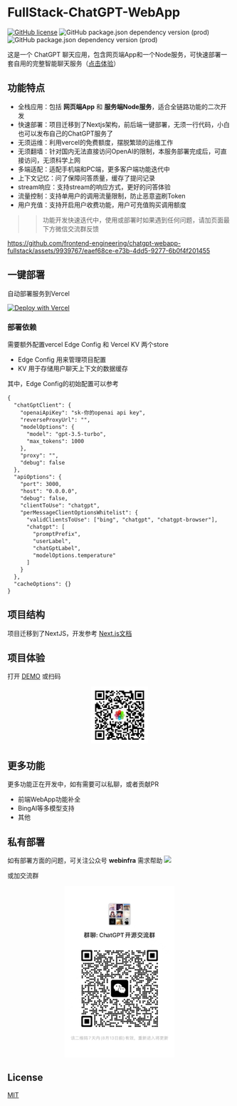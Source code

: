 # FullStack-ChatGPT-WebApp

[![GitHub license](https://flashpixel-1253674045.cos.ap-shanghai.myqcloud.com/68747470733a2f2f696d672e736869656c64732e696f2f62616467652f6c6963656e73652d4d49542d626c7565.svg)](https://github.com/frontend-engineering/chatgpt-webapp-fullstack)
![GitHub package.json dependency version (prod)](https://img.shields.io/github/package-json/dependency-version/WeixinCloud/wxcloudrun-express/express)
![GitHub package.json dependency version (prod)](https://img.shields.io/github/package-json/dependency-version/WeixinCloud/wxcloudrun-express/sequelize)


这是一个 ChatGPT 聊天应用，包含网页端App和一个Node服务，可快速部署一套自用的完整智能聊天服务（[点击体验](https://www.webinfra.cloud)）

## 功能特点

* 全栈应用：包括 **网页端App** 和 **服务端Node服务**，适合全链路功能的二次开发
* 快速部署：项目迁移到了Nextjs架构，前后端一键部署，无须一行代码，小白也可以发布自己的ChatGPT服务了
* 无须运维：利用vercel的免费额度，摆脱繁琐的运维工作
* 无须翻墙：针对国内无法直接访问OpenAI的限制，本服务部署完成后，可直接访问，无须科学上网
* 多端适配：适配手机端和PC端，更多客户端功能迭代中
* 上下文记忆：问了保障问答质量，缓存了提问记录
* stream响应：支持stream的响应方式，更好的问答体验
* 流量控制：支持单用户的调用流量限制，防止恶意盗刷Token
* 用户充值：支持开启用户收费功能，用户可充值购买调用额度

>> 功能开发快速迭代中，使用或部署时如果遇到任何问题，请加页面最下方微信交流群反馈

https://github.com/frontend-engineering/chatgpt-webapp-fullstack/assets/9939767/eaef68ce-e73b-4dd5-9277-6b0f4f201455



## 一键部署

自动部署服务到Vercel

[![Deploy with Vercel](https://vercel.com/button)](https://vercel.com/new/clone?repository-url=https%3A%2F%2Fgithub.com%2Ffrontend-engineering%2Fchatgpt-webapp-fullstack&project-name=private-chatgpt-service&repository-name=chatgpt-webapp-fullstack&demo-title=Demo%20Page&demo-description=%E7%A4%BA%E4%BE%8B%E9%A1%B9%E7%9B%AE&demo-url=https%3A%2F%2Fwebinfra.cloud)

### 部署依赖

需要额外配置vercel Edge Config 和 Vercel KV 两个store
* Edge Config 用来管理项目配置
* KV 用于存储用户聊天上下文的数据缓存

其中，Edge Config的初始配置可以参考
```
{
  "chatGptClient": {
    "openaiApiKey": "sk-你的openai api key",
    "reverseProxyUrl": "",
    "modelOptions": {
      "model": "gpt-3.5-turbo",
      "max_tokens": 1000
    },
    "proxy": "",
    "debug": false
  },
  "apiOptions": {
    "port": 3000,
    "host": "0.0.0.0",
    "debug": false,
    "clientToUse": "chatgpt",
    "perMessageClientOptionsWhitelist": {
      "validClientsToUse": ["bing", "chatgpt", "chatgpt-browser"],
      "chatgpt": [
        "promptPrefix",
        "userLabel",
        "chatGptLabel",
        "modelOptions.temperature"
      ]
    }
  },
  "cacheOptions": {}
}
```

## 项目结构

项目迁移到了NextJS，开发参考 [Next.js文档](https://nextjs.org/docs)

## 项目体验

打开 [DEMO](https://www.webinfra.cloud)
或扫码
<p align="center">
  <img alt="demo qr" width="128px" src="./public/assets/qr.jpg">
</p>



## 更多功能
更多功能正在开发中，如有需要可以私聊，或者贡献PR

* 前端WebApp功能补全
* BingAI等多模型支持
* 其他

## 私有部署
如有部署方面的问题，可关注公众号 <strong>webinfra</strong> 需求帮助
 ![](https://flashpixel-1253674045.cos.ap-shanghai.myqcloud.com/%E6%89%AB%E7%A0%81_%E6%90%9C%E7%B4%A2%E8%81%94%E5%90%88%E4%BC%A0%E6%92%AD%E6%A0%B7%E5%BC%8F-%E7%99%BD%E8%89%B2%E7%89%88.bmp)

 或加交流群
<p align="center">
  <img width="248px" src="/public/assets/group-qr-8-13.jpeg" />
</p>

## License

[MIT](./LICENSE)
